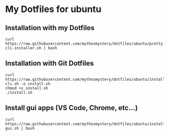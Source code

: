 # My Dotfiles for ubuntu

## Installation with my Dotfiles

```
curl https://raw.githubusercontent.com/mythosmystery/dotfiles/ubuntu/pretty-cli-installer.sh | bash
```

## Installation with Git Dotfiles

```
curl https://raw.githubusercontent.com/mythosmystery/dotfiles/ubuntu/install-cli.sh -o install.sh
chmod +x install.sh
./install.sh
```

## Install gui apps (VS Code, Chrome, etc...)

```
curl https://raw.githubusercontent.com/mythosmystery/dotfiles/ubuntu/install-gui.sh | bash
```
